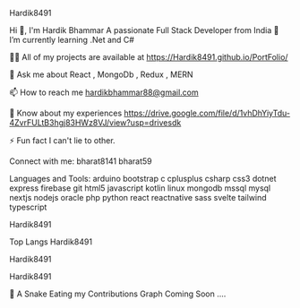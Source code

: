 
 
Hardik8491

Hi 👋, I'm Hardik Bhammar
A passionate Full Stack Developer from India
🌱 I’m currently learning .Net and C#

👨‍💻 All of my projects are available at https://Hardik8491.github.io/PortFolio/

💬 Ask me about React , MongoDb , Redux , MERN

📫 How to reach me hardikbhammar88@gmail.com

📄 Know about my experiences https://drive.google.com/file/d/1vhDhYiyTdu-4ZvrFULtB3hgj83HWz8VJ/view?usp=drivesdk

⚡ Fun fact I can't lie to other.

Connect with me:
bharat8141 bharat59

Languages and Tools:
arduino bootstrap c cplusplus csharp css3 dotnet express firebase git html5 javascript kotlin linux mongodb mssql mysql nextjs nodejs oracle php python react reactnative sass svelte tailwind typescript

Hardik8491

   Top Langs 
Hardik8491

 Hardik8491

Hardik8491

🐍 A Snake Eating my Contributions Graph
Coming Soon ....

